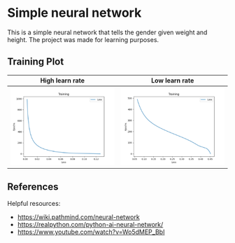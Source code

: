 # Simple neural network

This is a simple neural network that tells the gender given weight and height. The project was made for learning purposes.

## Training Plot

High learn rate            |  Low learn rate
:-------------------------:|:-------------------------:
![](images/Figure_1.png) | ![](images/Figure_2.png)

## References

Helpful resources:
* https://wiki.pathmind.com/neural-network
* https://realpython.com/python-ai-neural-network/
* https://www.youtube.com/watch?v=Wo5dMEP_BbI
